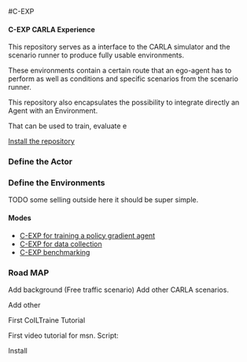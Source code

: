 

#C-EXP 
#### C-EXP CARLA Experience

This  repository serves as a interface to the CARLA simulator
and the scenario runner to produce fully usable environments.

These environments contain a certain route that an ego-agent
has to perform as well as conditions and specific scenarios
from the scenario runner.

This repository also encapsulates the possibility to integrate
directly an Agent with an Environment.

That can be used to train, evaluate e

[Install the repository](docs/getting_started.md)


### Define the Actor


### Define the Environments



TODO some selling outside here it should be super simple.





#### Modes

* [C-EXP for training a policy gradient agent](docs/getting_started.md)
* [C-EXP for data collection](docs/getting_started.md)
* [C-EXP benchmarking](docs/benchmarking.md)



### Road MAP

Add background (Free traffic scenario)
Add other CARLA scenarios.

Add other 


First CoILTraine Tutorial

First video tutorial for msn. Script:

Install




 
